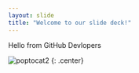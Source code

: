 ```yaml
---
layout: slide
title: "Welcome to our slide deck!"
---
```


Hello from GitHub Devlopers

![poptocat2](https://octodex.github.com/images/poptocat_v2.png)
{: .center}
